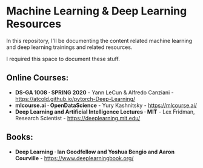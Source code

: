 # Machine Learning & Deep Learning Resources

In this repository, I'll be documenting the content related machine learning and deep learning trainings and related resources.

I required this space to document these stuff.

## Online Courses:

- **DS-GA 1008 · SPRING 2020** - Yann LeCun & Alfredo Canziani - https://atcold.github.io/pytorch-Deep-Learning/
- **mlcourse.ai · OpenDataScience** - Yury Kashnitsky - https://mlcourse.ai/
- **Deep Learning and Artificial Intelligence Lectures · MIT** - Lex Fridman, Research Scientist - https://deeplearning.mit.edu/

## Books:

- **Deep Learning · Ian Goodfellow and Yoshua Bengio and Aaron Courville** - https://www.deeplearningbook.org/
